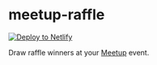 # meetup-raffle

[![Deploy to Netlify][deploy-image]][deploy-link]

Draw raffle winners at your [Meetup][meetup] event.

[deploy-image]: https://www.netlify.com/img/deploy/button.svg
[deploy-link]: https://app.netlify.com/start/deploy?repository=https://github.com/wKovacs64/meetup-raffle
[meetup]: https://www.meetup.com/
